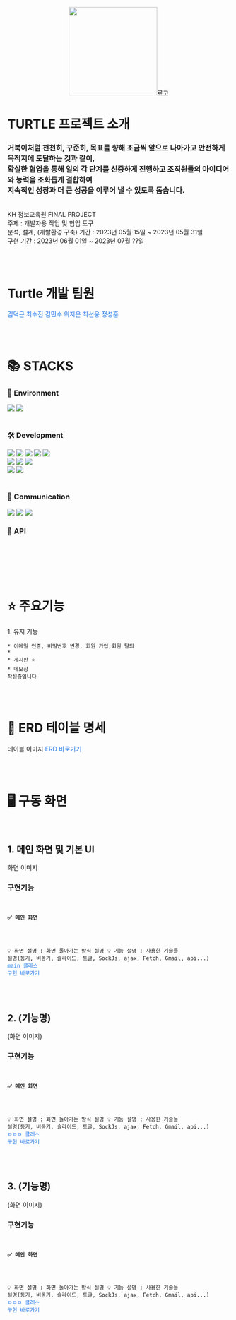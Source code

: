 <p align="center"><img width="200px" src="">로고</img></p>
<h1>TURTLE 프로젝트 소개</h1>
<h3>
거북이처럼 천천히, 꾸준히, 목표를 향해 조금씩 앞으로 나아가고 안전하게 목적지에 도달하는 것과 같이,<br>
확실한 협업을 통해 일의 각 단계를 신중하게 진행하고 조직원들의 아이디어와 능력을 조화롭게 결합하여<br>
지속적인 성장과 더 큰 성공을 이루어 낼 수 있도록 돕습니다.
</h3>
<br>
<div>KH 정보교육원 FINAL PROJECT</div>
<div>주제 : 개발자용 작업 및 협업 도구</div>
<div>분석, 설계, (개발환경 구축) 기간 : 2023년 05월 15일 ~ 2023년 05월 31일</div>
<div>구현 기간 : 2023년 06월 01일 ~ 2023년 07월 ??일</div>



<br><br>



<h1> Turtle 개발 팀원</h1>
<a href="" Style="text-decoration: none; color: #1A73E8;">김덕근</a>
<a href="" Style="text-decoration: none; color: #1A73E8;">최수진</a>
<a href="" Style="text-decoration: none; color: #1A73E8;">김민수</a>
<a href="" Style="text-decoration: none; color: #1A73E8;">위지은</a>
<a href="" Style="text-decoration: none; color: #1A73E8;">최선웅</a>
<a href="" Style="text-decoration: none; color: #1A73E8;">정성훈</a>


<br><br>


<div align=left><h1>📚 STACKS</h1></div>
<div align=left> 
  <h3>🌱 Environment</h3>
  <img src="https://img.shields.io/badge/spring-6DB33F?style=for-the-badge&logo=spring&logoColor=white"> 
  <img src="https://img.shields.io/badge/VisualStudioCode-007acc?style=for-the-badge&logo=VisualStudioCode&logoColor=white"> 
  <br><br>

  <h3>🛠️ Development</h3>
  <img src="https://img.shields.io/badge/java-007396?style=for-the-badge&logo=java&logoColor=white"> 
  <img src="https://img.shields.io/badge/html5-E34F26?style=for-the-badge&logo=html5&logoColor=white"> 
  <img src="https://img.shields.io/badge/css-1572B6?style=for-the-badge&logo=css3&logoColor=white"> 
  <img src="https://img.shields.io/badge/javascript-F7DF1E?style=for-the-badge&logo=javascript&logoColor=black"> 
  <img src="https://img.shields.io/badge/jquery-0769AD?style=for-the-badge&logo=jquery&logoColor=white">
  <br>
  <img src="https://img.shields.io/badge/apache tomcat-F8DC75?style=for-the-badge&logo=apachetomcat&logoColor=white">
  <img src="https://img.shields.io/badge/oracle-F80000?style=for-the-badge&logo=oracle&logoColor=white"> 
  <img src="https://img.shields.io/badge/github-181717?style=for-the-badge&logo=github&logoColor=white">
  <br>
  <img src="https://img.shields.io/badge/fontawesome-339AF0?style=for-the-badge&logo=fontawesome&logoColor=white">
  <img src="https://img.shields.io/badge/bootstrap-7952B3?style=for-the-badge&logo=bootstrap&logoColor=white">
  <br><br>
  
  <h3>💬 Communication</h3>
    <img src="https://img.shields.io/badge/GoogleDrive-4285f4?style=for-the-badge&logo=GoogleDrive&logoColor=white">
  <img src="https://img.shields.io/badge/Notion-000000?style=for-the-badge&logo=Notion&logoColor=white">
  <img src="https://img.shields.io/badge/Slack-4a154b?style=for-the-badge&logo=Slack&logoColor=white">

   <h3>💎 API</h3>
  <img src="">
  <img src="">
  <br><br>
</div>



<br><br>


<h1>⭐️ 주요기능</h1>
<div>1. 유저 기능</div>
<code>
* 이메일 인증, 비밀번호 변경, 회원 가입,회원 탈퇴
* 
* 게시판 ⭐️
* 메모장
작성중입니다
</code>



<br><br>



<h1>🔑 ERD 테이블 명세</h1>
<img src="">테이블 이미지</img>
<a href="" Style="text-decoration: none; color: #1A73E8;">ERD 바로가기</a>




<br><br>




<h1>🖥 구동 화면</h1>
<br>


<h2>1. 메인 화면 및 기본 UI</h2>
화면 이미지 

<h3>구현기능</h3>

<code>
<h4>✅ 메인 화면</h4>

💡 화면 설명 :
화면 돌아가는 방식 설명
💡 기능 설명 :
    사용한 기술들 설명(동기, 비동기, 슬라이드, 토글, SockJs, ajax, Fetch, Gmail, api...)
  <a href="" Style="text-decoration: none; color: #1A73E8;">main 클래스 구현 바로가기</a>
</code>



<br><br>



<h2>2. (기능명)</h2>
(화면 이미지)

<h3>구현기능</h3>

<code>
<h4>✅ 메인 화면</h4>

💡 화면 설명 :
화면 돌아가는 방식 설명
💡 기능 설명 :
 사용한 기술들 설명(동기, 비동기, 슬라이드, 토글, SockJs, ajax, Fetch, Gmail, api...)
  <a href="" Style="text-decoration: none; color: #1A73E8;">ㅁㅁㅁ 클래스 구현 바로가기</a>
</code>



<br><br>



<h2>3. (기능명)</h2>
(화면 이미지)

<h3>구현기능</h3>
<code>
<h4>✅ 메인 화면</h4>

💡 화면 설명 :
화면 돌아가는 방식 설명
💡 기능 설명 :
 사용한 기술들 설명(동기, 비동기, 슬라이드, 토글, SockJs, ajax, Fetch, Gmail, api...)
  <a href="" Style="text-decoration: none; color: #1A73E8;">ㅁㅁㅁ 클래스 구현 바로가기</a>
</code>



<br><br>